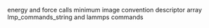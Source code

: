 energy and force calls
minimum image convention
descriptor array
lmp_commands_string and lammps commands
